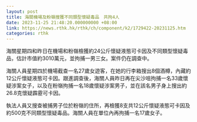 ```yaml
---
layout: post
title: 海關機場及粉嶺搜獲不同類型懷疑毒品　共拘4人
date: 2023-11-25 21:48:20.000000000 +08:00
link: https://news.rthk.hk/rthk/ch/component/k2/1729422-20231125.htm
categories: rthk
---
```


海關星期四和昨日在機場和粉嶺檢獲約24公斤懷疑液態可卡因及不同類型懷疑毒品，估計市值約3010萬元，並拘捕一男三女。案件仍在調查中。

海關人員星期四於機場截查一名27歲女遊客，在她的行李箱搜出8個酒樽，內藏約12公斤懷疑液態可卡因。跟進調查後，海關人員昨日再在尖沙咀拘捕一名33歲懷疑涉案女子，以及在粉嶺拘捕一名18歲懷疑涉案男子，並在該名男子身上搜出約26.8克懷疑霹靂可卡因。

執法人員又搜查被捕男子位於粉嶺的住所，再檢獲8支共12公斤懷疑液態可卡因及約500克不同類型懷疑毒品。海關人員在單位內再拘捕一名17歲女子。
